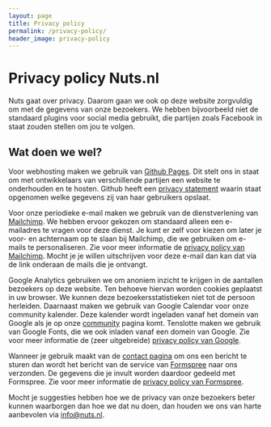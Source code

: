 ```yaml
---
layout: page
title: Privacy policy
permalink: /privacy-policy/
header_image: privacy-policy
---
```


# Privacy policy Nuts.nl

Nuts gaat over privacy. Daarom gaan we ook op deze website zorgvuldig om met de gegevens van onze bezoekers. We hebben bijvoorbeeld niet de standaard plugins voor social media gebruikt, die partijen zoals Facebook in staat zouden stellen om jou te volgen.

## Wat doen we wel?

Voor webhosting maken we gebruik van [Github Pages](https://pages.github.com/). Dit stelt ons in staat om met ontwikkelaars van verschillende partijen een website te onderhouden en te hosten. Github heeft een [privacy statement](https://help.github.com/articles/github-privacy-statement/) waarin staat opgenomen welke gegevens zij van haar gebruikers opslaat.

Voor onze periodieke e-mail maken we gebruik van de dienstverlening van [Mailchimp](https://mailchimp.com/). We hebben ervoor gekozen om standaard alleen een e-mailadres te vragen voor deze dienst. Je kunt er zelf voor kiezen om later je voor- en achternaam op te slaan bij Mailchimp, die we gebruiken om e-mails te personaliseren. Zie voor meer informatie de [privacy policy van Mailchimp](https://mailchimp.com/legal/privacy/). Mocht je je willen uitschrijven voor deze e-mail dan kan dat via de link onderaan de mails die je ontvangt.

Google Analytics gebruiken we om anoniem inzicht te krijgen in de aantallen bezoekers op deze website. Ten behoeve hiervan worden cookies geplaatst in uw browser. We kunnen deze bezoekersstatistieken niet tot de persoon herleiden. Daarnaast maken we gebruik van Google Calendar voor onze community kalender. Deze kalender wordt ingeladen vanaf het domein van Google als je op onze [community](/community) pagina komt. Tenslotte maken we gebruik van Google Fonts, die we ook inladen vanaf een domein van Google. Zie voor meer informatie de (zeer uitgebreide) [privacy policy van Google](https://policies.google.com/privacy?hl=nl).

Wanneer je gebruik maakt van de [contact pagina](/contact) om ons een bericht te sturen dan wordt het bericht van de service van [Formspree](https://formspree.io/) naar ons verzonden. De gegevens die je invult worden daardoor gedeeld met Formspree. Zie voor meer informatie de [privacy policy van Formspree](https://docs.formspree.io/files/privacy.pdf).

Mocht je suggesties hebben hoe we de privacy van onze bezoekers beter kunnen waarborgen dan hoe we dat nu doen, dan houden we ons van harte aanbevolen via [info@nuts.nl](mailto:info@nuts.nl).
